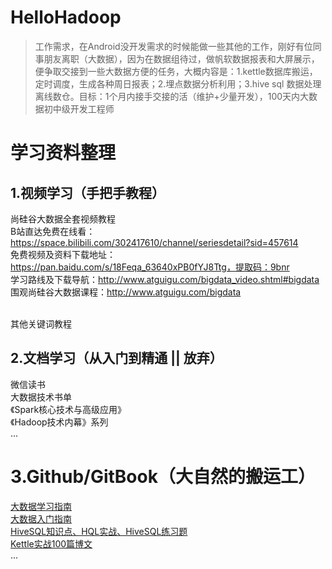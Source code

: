 # HelloHadoop
> 工作需求，在Android没开发需求的时候能做一些其他的工作，刚好有位同事朋友离职（大数据），因为在数据组待过，做帆软数据报表和大屏展示，便争取交接到一些大数据方便的任务，大概内容是：1.kettle数据库搬运，定时调度，生成各种周日报表；2.埋点数据分析利用；3.hive sql 数据处理离线数仓。目标：1个月内接手交接的活（维护+少量开发），100天内大数据初中级开发工程师

# 学习资料整理
## 1.视频学习（手把手教程）
尚硅谷大数据全套视频教程<br>
B站直达免费在线看：https://space.bilibili.com/302417610/channel/seriesdetail?sid=457614 <br>
免费视频及资料下载地址：https://pan.baidu.com/s/18Feqa_63640xPB0fYJ8Ttg，提取码：9bnr <br>
学习路线及下载导航：http://www.atguigu.com/bigdata_video.shtml#bigdata <br>
围观尚硅谷大数据课程：http://www.atguigu.com/bigdata <br>

<br>其他关键词教程<br>

## 2.文档学习（从入门到精通 || 放弃）
微信读书<br>
大数据技术书单<br>
《Spark核心技术与高级应用》<br>
《Hadoop技术内幕》系列<br>
...<br>
# 3.Github/GitBook（大自然的搬运工）
[大数据学习指南](https://github.com/MoRan1607/BigDataGuide) <br>
[大数据入门指南](https://github.com/heibaiying/BigData-Notes) <br>
[HiveSQL知识点、HQL实战、HiveSQL练习题](https://github.com/Dang-h/HiveSQL) <br>
[Kettle实战100篇博文](https://github.com/xiaoymin/KettleInAction100) <br>
...


